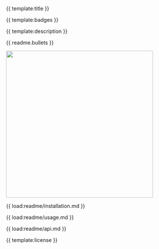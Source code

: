 {{ template:title }}

{{ template:badges }}

{{ template:description }}

{{ readme.bullets }}

<img src='https://raw.githubusercontent.com/andreasbm/focus-trap/master/assets/demo.gif' width='400'>

{{ load:readme/installation.md }}

{{ load:readme/usage.md }}

{{ load:readme/api.md }}

{{ template:license }}
